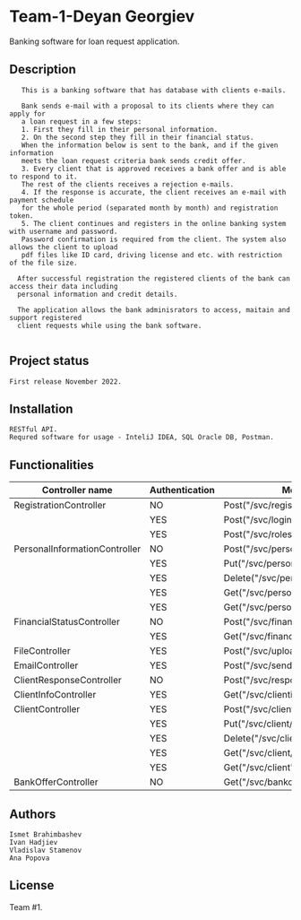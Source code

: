 # Team-1-Deyan Georgiev

Banking software for loan request application.

## Description

```
   This is a banking software that has database with clients e-mails.

   Bank sends e-mail with a proposal to its clients where they can apply for 
   a loan request in a few steps:
   1. First they fill in their personal information.
   2. On the second step they fill in their financial status.
   When the information below is sent to the bank, and if the given information 
   meets the loan request criteria bank sends credit offer.
   3. Every client that is approved receives a bank offer and is able to respond to it.
   The rest of the clients receives a rejection e-mails.
   4. If the response is accurate, the client receives an e-mail with payment schedule 
   for the whole period (separated month by month) and registration token.
   5. The client continues and registers in the online banking system with username and password.
   Password confirmation is required from the client. The system also allows the client to upload 
   pdf files like ID card, driving license and etc. with restriction of the file size.
  
  After successful registration the registered clients of the bank can access their data including 
  personal information and credit details.

  The application allows the bank adminisrators to access, maitain and support registered 
  client requests while using the bank software. 
 
```
## Project status

```
First release November 2022.
```
## Installation

```
RESTful API.
Requred software for usage - InteliJ IDEA, SQL Oracle DB, Postman.
```
## Functionalities

| Controller name               | Authentication | Method/Url                              | USER | ADMIN | EVERYONE |
| ----------------------------- |----------------|-----------------------------------------| ---- |-------|----------|
| RegistrationController        | NO             | Post("/svc/registration")               | YES  | YES   | YES      |
|                               | YES            | Post("/svc/login")                      | YES  | YES   | NO       |
|                               | YES            | Post("/svc/roles")                      | NO   | YES   | NO       |
| PersonalInformationController | NO             | Post("/svc/personalinformation")        | YES  | YES   | YES      |
|                               | YES            | Put("/svc/personalinformation/{id}")    | NO   | YES   | NO       |
|                               | YES            | Delete("/svc/personalinformation/{id}") | NO   | YES   | NO       |
|                               | YES            | Get("/svc/personalinformation/{id}")    | NO   | YES   | NO       |
|                               | YES            | Get("/svc/personalinformation")         | NO   | YES   | NO       |
| FinancialStatusController     | NO             | Post("/svc/financialstatus")            | YES  | YES   | YES      |
|                               | YES            | Get("/svc/financialstatus")             | NO   | YES   | NO       |
| FileController                | YES            | Post("/svc/upload")                     | YES  | YES   | NO       |
| EmailController               | YES            | Post("/svc/sendMail")                   | NO   | YES   | NO       |
| ClientResponseController      | NO             | Post("/svc/response")                   | YES  | YES   | YES      |
| ClientInfoController          | YES            | Get("/svc/clientinfo")                  | YES  | NO    | NO       |
| ClientController              | YES            | Post("/svc/client")                     | NO   | YES   | NO       |
|                               | YES            | Put("/svc/client/{id}")                 | NO   | YES   | NO       |
|                               | YES            | Delete("/svc/client/{id}")              | NO   | YES   | NO       |
|                               | YES            | Get("/svc/client/{id}")                 | NO   | YES   | NO       |
|                               | YES            | Get("/svc/client")                      | NO   | YES   | NO       |
| BankOfferController           | NO             | Get("/svc/bankoffer")                   | YES  | YES   | YES      |
## Authors

```
Ismet Brahimbashev
Ivan Hadjiev
Vladislav Stamenov
Ana Popova
```
## License
Team #1.
